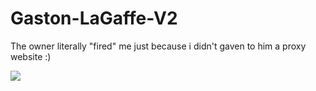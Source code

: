 # Gaston-LaGaffe-V2

The owner literally "fired" me just because i didn't gaven to him a proxy website :)

![](https://i.imgur.com/tYUvtzi.gif)
